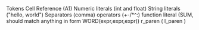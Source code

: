 Tokens
Cell Reference (A1)
Numeric literals (int and float)
String literals ("hello, world")
Separators (comma)
operators (+-/\*^:)
function literal (SUM, should match anything in form WORD(expr,expr,expr))
r_paren (
l_paren )
